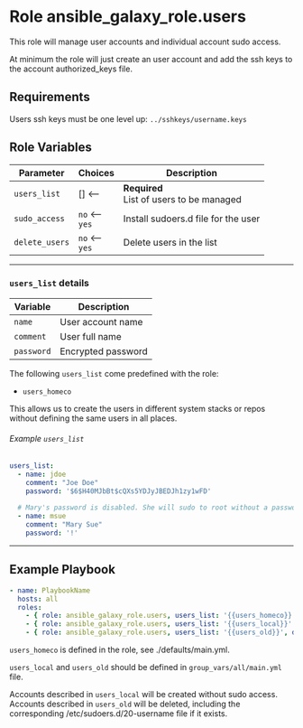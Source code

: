 # Role ansible_galaxy_role.users

This role will manage user accounts and individual account sudo access.

At minimum the role will just create an user account and add the ssh keys to the
account authorized_keys file.

## Requirements

Users ssh keys must be one level up: `../sshkeys/username.keys`

## Role Variables

| Parameter | Choices | Description |
|---|---|---|
| `users_list` | [] <-- | **Required**<br>List of users to be managed |
| `sudo_access` | `no` <--<br>`yes` | Install sudoers.d file for the user |
| `delete_users` | `no` <--<br>`yes` | Delete users in the list |

---

### `users_list` details

| Variable | Description |
|---|---|
| `name` | User account name |
| `comment` | User full name |
| `password` | Encrypted password |

The following `users_list` come predefined with the role:
* `users_homeco`

This allows us to create the users in different system stacks or repos
without defining the same users in all places.

###### Example `users_list`
```yaml
users_list:
  - name: jdoe
    comment: "Joe Doe"
    password: '$6$H40MJbBt$cQXs5YDJyJBEDJh1zy1wFD'
    
  # Mary's password is disabled. She will sudo to root without a password.
  - name: msue
    comment: "Mary Sue"
    password: '!'
```
---

## Example Playbook

```yaml
- name: PlaybookName
  hosts: all
  roles:
    - { role: ansible_galaxy_role.users, users_list: '{{users_homeco}}', sudo_access: 'yes' }
    - { role: ansible_galaxy_role.users, users_list: '{{users_local}}' }
    - { role: ansible_galaxy_role.users, users_list: '{{users_old}}', delete_users: 'yes' }
```
`users_homeco` is defined in the role, see ./defaults/main.yml.

`users_local` and `users_old` should be defined in `group_vars/all/main.yml` file.

Accounts described in `users_local` will be created without sudo access.<br>
Accounts described in `users_old` will be deleted, including the corresponding
/etc/sudoers.d/20-username file if it exists.
